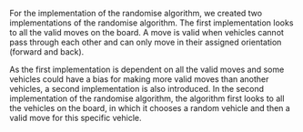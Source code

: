 For the implementation of the randomise algorithm, we created two implementations of the randomise algorithm. The first implementation looks to all the valid moves on the board. A move is valid when vehicles cannot pass through each other and can only move in their assigned orientation (forward and back).

As the first implementation is dependent on all the valid moves and some vehicles could have a bias for making more valid moves than another vehicles, a second implementation is also introduced. In the second implementation of the randomise algorithm, the algorithm first looks to all the vehicles on the board, in which it chooses a random vehicle and then a valid move for this specific vehicle.

